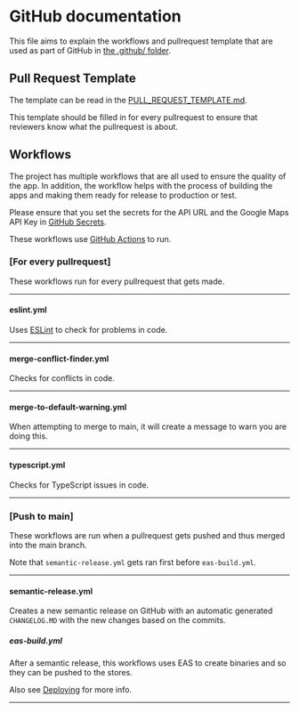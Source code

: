 # GitHub documentation
This file aims to explain the workflows and pullrequest template that are used as part of GitHub in [the .github/ folder](https://github.com/energietransitie/needforheat-gearup-app/tree/main/.github).

## Pull Request Template
The template can be read in the [PULL_REQUEST_TEMPLATE.md](https://github.com/energietransitie/needforheat-gearup-app/blob/main/.github/PULL_REQUEST_TEMPLATE.md?plain=1).

This template should be filled in for every pullrequest to ensure that reviewers know what the pullrequest is about.

## Workflows
The project has multiple workflows that are all used to ensure the quality of the app. In addition, the workflow helps with the process of building the apps and making them ready for release to production or test.

Please ensure that you set the secrets for the API URL and the Google Maps API Key in [GitHub Secrets](https://docs.github.com/en/actions/security-guides/using-secrets-in-github-actions).

These workflows use [GitHub Actions](https://docs.github.com/en/actions) to run.

### [For every pullrequest]
These workflows run for every pullrequest that gets made.

---

#### eslint.yml
Uses [ESLint](https://eslint.org/) to check for problems in code.

---

#### merge-conflict-finder.yml
Checks for conflicts in code.

---

#### merge-to-default-warning.yml
When attempting to merge to main, it will create a message to warn you are doing this.

---

#### typescript.yml
Checks for TypeScript issues in code.

---

### [Push to main]
These workflows are run when a pullrequest gets pushed and thus merged into the main branch.

Note that `semantic-release.yml` gets ran first before `eas-build.yml`.

---
#### semantic-release.yml
Creates a new semantic release on GitHub with an automatic generated `CHANGELOG.MD` with the new changes based on the commits.

##### eas-build.yml
After a semantic release, this workflows uses EAS to create binaries and so they can be pushed to the stores. 

Also see [Deploying](./deploying.md) for more info.

---